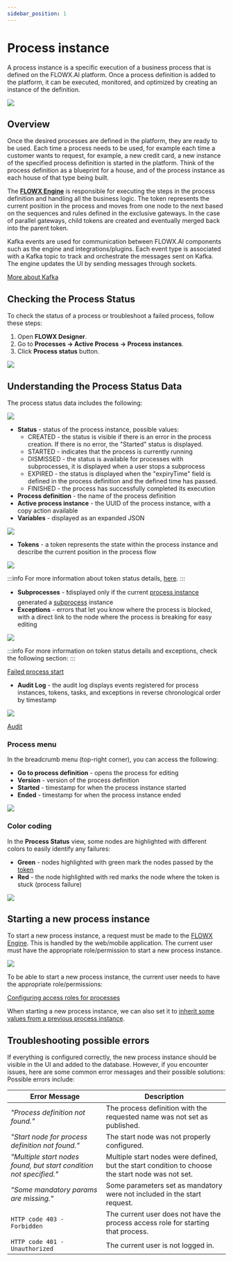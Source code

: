 ```yaml
---
sidebar_position: 1
---
```


# Process instance

A process instance is a specific execution of a business process that is defined on the FLOWX.AI platform. Once a process definition is added to the platform, it can be executed, monitored, and optimized by creating an instance of the definition.

![](https://s3.eu-west-1.amazonaws.com/docx.flowx.ai/building-blocks/process/proc_instance_progress.png)

## Overview

Once the desired processes are defined in the platform, they are ready to be used. Each time a process needs to be used, for example each time a customer wants to request, for example, a new credit card, a new instance of the specified process definition is started in the platform. Think of the process definition as a blueprint for a house, and of the process instance as each house of that type being built.

The [**FLOWX Engine**](../../../terms/flowxai-process-engine) is responsible for executing the steps in the process definition and handling all the business logic. The token represents the current position in the process and moves from one node to the next based on the sequences and rules defined in the exclusive gateways. In the case of parallel gateways, child tokens are created and eventually merged back into the parent token.

Kafka events are used for communication between FLOWX.AI components such as the engine and integrations/plugins. Each event type is associated with a Kafka topic to track and orchestrate the messages sent on Kafka. The engine updates the UI by sending messages through sockets.

[More about Kafka](../../../platform-overview/frameworks-and-standards/event-driven-architecture-frameworks/intro-to-kafka-concepts.md)

## Checking the Process Status

To check the status of a process or troubleshoot a failed process, follow these steps:

1. Open **FLOWX Designer**.
2. Go to **Processes → Active Process → Process instances**.
3. Click **Process status** button.

![](https://s3.eu-west-1.amazonaws.com/docx.flowx.ai/building-blocks/process/process_status.png)

## Understanding the Process Status Data

The process status data includes the following:

![](https://s3.eu-west-1.amazonaws.com/docx.flowx.ai/building-blocks/process/process_status_data.png)

* **Status** - status of the process instance, possible values:
  * CREATED - the status is visible if there is an error in the process creation. If there is no error, the "Started" status is displayed.
  * STARTED - indicates that the process is currently running
  * DISMISSED - the status is available for processes with subprocesses, it is displayed when a user stops a subprocess
  * EXPIRED - the status is displayed when the "expiryTime" field is defined in the process definition and the defined time has passed.
  * FINISHED - the process has successfully completed its execution
* **Process definition** - the name of the process definition
* **Active process instance** - the UUID of the process instance, with a copy action available
* **Variables** - displayed as an expanded JSON

![](https://s3.eu-west-1.amazonaws.com/docx.flowx.ai/building-blocks/process/process_variables.png)

* **Tokens** - a token represents the state within the process instance and describe the current position in the process flow

![](https://s3.eu-west-1.amazonaws.com/docx.flowx.ai/building-blocks/process/process_tokens.png)

:::info
For more information about token status details, [here](../../token.md).
:::

* **Subprocesses** - :exclamation:displayed only if the current [process instance](../../../terms/flowx-process-instance) generated a [subprocess](../subprocess.md) instance
* **Exceptions** - errors that let you know where the process is blocked, with a direct link to the node where the process is breaking for easy editing

![](https://s3.eu-west-1.amazonaws.com/docx.flowx.ai/building-blocks/process/process_exceptions.png)

:::info
For more information on token status details and exceptions, check the following section:
:::

[Failed process start](./failed-process-start.md)

* **Audit Log** - the audit log displays events registered for process instances, tokens, tasks, and exceptions in reverse chronological order by timestamp

![](https://s3.eu-west-1.amazonaws.com/docx.flowx.ai/building-blocks/process/process_status_audit.png)

[Audit](../../../platform-deep-dive/core-components/core-extensions/audit.md)

### Process menu

In the breadcrumb menu (top-right corner), you can access the following:

* **Go to process definition** - opens the process for editing
* **Version** - version of the process definition
* **Started** - timestamp for when the process instance started
* **Ended** - timestamp for when the process instance ended

![](https://s3.eu-west-1.amazonaws.com/docx.flowx.ai/building-blocks/process/process_export_smth.png)

### Color coding

In the **Process Status** view, some nodes are highlighted with different colors to easily identify any failures:

* **Green** - nodes highlighted with green mark the nodes passed by the [token](../../token.md)
* **Red** - the node highlighted with red marks the node where the token is stuck (process failure)

![](https://s3.eu-west-1.amazonaws.com/docx.flowx.ai/building-blocks/process/color_coding.gif)

## Starting a new process instance

To start a new process instance, a request must be made to the [FLOWX Engine](../../../platform-deep-dive/core-components/flowx-engine). This is handled by the web/mobile application. The current user must have the appropriate role/permission to start a new process instance.

![](https://s3.eu-west-1.amazonaws.com/docx.flowx.ai/building-blocks/process/process_instance_diagram.png)

To be able to start a new process instance, the current user needs to have the appropriate role/permissions:

[Configuring access roles for processes](../../../platform-setup-guides/flowx-engine-setup-guide/configuring-access-roles-for-processes.md)

When starting a new process instance, we can also set it to [inherit some values from a previous process instance](../../../platform-deep-dive/core-components/flowx-engine.md#orchestration).

## Troubleshooting possible errors

If everything is configured correctly, the new process instance should be visible in the UI and added to the database. However, if you encounter issues, here are some common error messages and their possible solutions:
Possible errors include:

| Error Message                                                      | Description                                                                                      |
| ------------------------------------------------------------------ | ------------------------------------------------------------------------------------------------ |
| *"Process definition not found."*                                  | The process definition with the requested name was not set as published.                         |
| *"Start node for process definition not found."*                   | The start node was not properly configured.                                                      |
| *"Multiple start nodes found, but start condition not specified."* | Multiple start nodes were defined, but the start condition to choose the start node was not set. |
| *"Some mandatory params are missing."*                             | Some parameters set as mandatory were not included in the start request.                         |
| `HTTP code 403 - Forbidden`                                        | The current user does not have the process access role for starting that process.                |
| `HTTP code 401 - Unauthorized`                                     | The current user is not logged in.                                                               |
